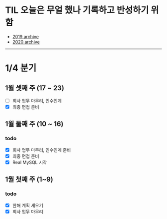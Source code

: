 # TIL 오늘은 무얼 했나 기록하고 반성하기 위함
- [2019 archive](https://github.com/nokchax/TIL/blob/master/archive/2019.md)
- [2020 archive](https://github.com/nokchax/TIL/blob/master/archive/2020.md)

---
# 1/4 분기

## 1월 셋째 주 (17 ~ 23)
- [ ] 회사 업무 마무리, 인수인계
- [x] 최종 면접 준비

## 1월 둘째 주 (10 ~ 16)
### todo
- [x] 회사 업무 마무리, 인수인계 준비
- [x] 최종 면접 준비
- [x] Real MySQL 시작

## 1월 첫째 주 (1~9)
### todo
- [x] 한해 계획 세우기
- [x] 회사 업무 마무리

